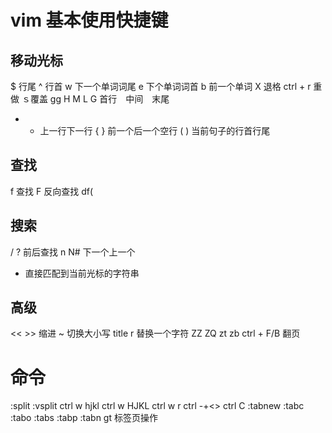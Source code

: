# vim 基本使用快捷键

## 移动光标
$ 行尾 ^ 行首
w 下一个单词词尾 e 下个单词词首
b 前一个单词
X 退格
ctrl + r 重做
ｓ覆盖
gg H M L G 首行　中间　末尾

- + 上一行下一行
{ } 前一个后一个空行
( ) 当前句子的行首行尾

## 查找
f 查找 F 反向查找
df(

## 搜索
/ ? 前后查找
n N# 下一个上一个
* 直接匹配到当前光标的字符串

## 高级
<< >> 缩进
~ 切换大小写 title r 替换一个字符
ZZ ZQ
zt zb
ctrl + F/B 翻页


# 命令

:split :vsplit
ctrl w hjkl
ctrl w HJKL
ctrl w r
ctrl -+<>
ctrl C
:tabnew :tabc :tabo :tabs :tabp :tabn gt 标签页操作
